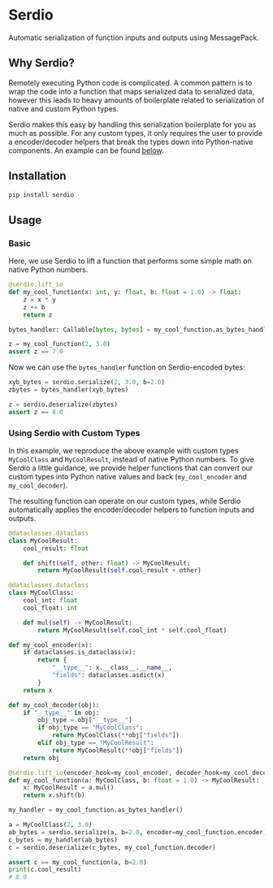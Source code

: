Serdio
===========

Automatic serialization of function inputs and outputs using MessagePack.

## Why Serdio?
Remotely executing Python code is complicated. A common pattern is to wrap the code into a function that maps serialized data to serialized data, however this leads to heavy amounts of boilerplate related to serialization of native and custom Python types.

Serdio makes this easy by handling this serialization boilerplate for you as much as possible. For any custom types, it only requires the user to provide a encoder/decoder helpers that break the types down into Python-native components. An example can be found <a href="#using-serdio-with-custom-types">below</a>.

## Installation

```sh
pip install serdio
```

## Usage

### Basic
Here, we use Serdio to lift a function that performs some simple math on native Python numbers.
```python
@serdio.lift_io
def my_cool_function(x: int, y: float, b: float = 1.0) -> float:
    z = x * y
    z += b
    return z

bytes_handler: Callable[bytes, bytes] = my_cool_function.as_bytes_handler()

z = my_cool_function(2, 3.0)
assert z == 7.0
```

Now we can use the `bytes_handler` function on Serdio-encoded bytes:

```python
xyb_bytes = serdio.serialize(2, 3.0, b=2.0)
zbytes = bytes_handler(xyb_bytes)

z = serdio.deserialize(zbytes)
assert z == 8.0
```

### Using Serdio with Custom Types
In this example, we reproduce the above example with custom types `MyCoolClass` and `MyCoolResult`, instead of native Python numbers.
To give Serdio a little guidance, we provide helper functions that can convert our custom types  into Python native values and back (`my_cool_encoder` and `my_cool_decoder`).

The resulting function can operate on our custom types, while Serdio automatically applies the encoder/decoder helpers to function inputs and outputs.

```python
@dataclasses.dataclass
class MyCoolResult:
    cool_result: float

    def shift(self, other: float) -> MyCoolResult:
        return MyCoolResult(self.cool_result + other)

@dataclasses.dataclass
class MyCoolClass:
    cool_int: float
    cool_float: int

    def mul(self) -> MyCoolResult:
        return MyCoolResult(self.cool_int * self.cool_float)

def my_cool_encoder(x):
    if dataclasses.is_dataclass(x):
        return {
            "__type__": x.__class__.__name__,
            "fields": dataclasses.asdict(x)
        }
    return x

def my_cool_decoder(obj):
    if "__type__" in obj:
        obj_type = obj["__type__"]
        if obj_type == "MyCoolClass":
            return MyCoolClass(**obj["fields"])
        elif obj_type == "MyCoolResult":
            return MyCoolResult(**obj["fields"])
    return obj

@serdio.lift_io(encoder_hook=my_cool_encoder, decoder_hook=my_cool_decoder)
def my_cool_function(a: MyCoolClass, b: float = 1.0) -> MyCoolResult:
    x: MyCoolResult = a.mul()
    return x.shift(b)

my_handler = my_cool_function.as_bytes_handler()

a = MyCoolClass(2, 3.0)
ab_bytes = serdio.serialize(a, b=2.0, encoder=my_cool_function.encoder)
c_bytes = my_handler(ab_bytes)
c = serdio.deserialize(c_bytes, my_cool_function.decoder)

assert c == my_cool_function(a, b=2.0)
print(c.cool_result)
# 8.0
```
